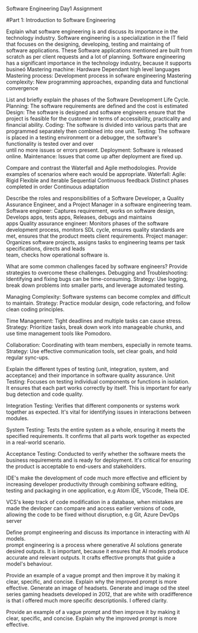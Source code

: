 Software Engineering Day1 Assignment

#Part 1: Introduction to Software Engineering

Explain what software engineering is and discuss its importance in the technology industry.
Software engineering is a specialization in the IT field that focuses on the designing, developing, testing and maintaing of    software applications. These Software applications mentioned are built from scratch as per client requests and a lot of planning.
Software engineering has a significant importance in the technology industry, because it supports busineó
Mastering machine: Hardware Dependant high level languages
Mastering process: Development process in sofware engineering
Mastering complexity: New programming approaches, expanding data and functional convergence

List and briefly explain the phases of the Software Development Life Cycle.
Planning: The software requirements are defined and the cost is estimated
Design: The software is designed and software engineers ensure that  the project is feasible for the customer in terms of               accessibility, practicality and financial ability.
Coding: The software is divided into various parts that are programmed separately then combined into one unit.
Testing: The software is placed in a testing environment or a debugger, the software's functionality is tested over and over   
        until  no more issues or errors present.
Deployment: Software is released online.
Maintenance: Issues that come up after deployment are fixed up.

Compare and contrast the Waterfall and Agile methodologies. Provide examples of scenarios where each would be appropriate.
   Waterfall:                                                              Agile:
   Rigid                                                                   Flexible and iterable
   Sequential                                                              Continuous feedback
   Distinct phases completed in order                                      Continuous adaptation
   
Describe the roles and responsibilities of a Software Developer, a Quality Assurance Engineer, and a Project Manager in a software engineering team.   
Software engineer: Captures requirement, works on software design, Develops apps, tests apps, Releases, debugs and maintains    
                  apps
Quality assurance engineer: Monitors phases of the software development process, monitors SDL cycle, ensures quality standards 
                  are met, ensures that the product meets client requirements.
Project manager: Organizes software projects, assigns tasks to engineering teams per task specifications, directs and leads  
                 team, checks how operational software is.
                 
What are some common challenges faced by software engineers? Provide strategies to overcome these challenges.
Debugging and Troubleshooting: Identifying and fixing bugs can be time-consuming.
    Strategy: Use logging, break down problems into smaller parts, and leverage automated testing.

Managing Complexity: Software systems can become complex and difficult to maintain.
    Strategy: Practice modular design, code refactoring, and follow clean coding principles.

Time Management: Tight deadlines and multiple tasks can cause stress.
    Strategy: Prioritize tasks, break down work into manageable chunks, and use time management tools like Pomodoro.

Collaboration: Coordinating with team members, especially in remote teams.
    Strategy: Use effective communication tools, set clear goals, and hold regular sync-ups.
    
Explain the different types of testing (unit, integration, system, and acceptance) and their importance in software quality assurance.
Unit Testing: Focuses on testing individual components or functions in isolation. It ensures that each part works correctly by itself. This is important for early bug detection and code quality.

Integration Testing: Verifies that different components or systems work together as expected. It's vital for identifying issues in interactions between modules.

System Testing: Tests the entire system as a whole, ensuring it meets the specified requirements. It confirms that all parts work together as expected in a real-world scenario.

Acceptance Testing: Conducted to verify whether the software meets the business requirements and is ready for deployment. It's critical for ensuring the product is acceptable to end-users and stakeholders.
                 
IDE's make the development of code much more effective and efficient by increasing developer productivity through combining software editing, testing and packaging in one application, e.g Atom IDE, VScode, Theia IDE.

VCS's keep track of code modification in a database, when mistakes are made the devloper can compare and access earlier versions of code, allowing the code to be fixed without disruption, e.g Git, Azure DevOps server

Define prompt engineering and discuss its importance in interacting with AI models.                                           
prompt engineering is a process where generative AI solutions generate desired outputs. It is important, because it ensures that AI models produce accurate and relevant outputs. It crafts effective prompts that guide a model's behaviour.

Provide an example of a vague prompt and then improve it by making it clear, specific, and concise. Explain why the improved prompt is more effective.
Generate an image of headsets.
Generate and image od the steel series gaming headsets developed in 2012, that are white with oradifference is that i offered much more specific descriptionils. I offered clarity. 













Provide an example of a vague prompt and then improve it by making it clear, specific, and concise. Explain why the improved prompt is more effective.
